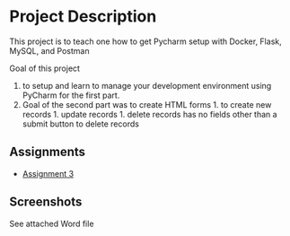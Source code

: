 # Project Description
This project is to teach one how to get Pycharm setup with Docker, Flask, MySQL, and Postman

Goal of this project
  1. to setup and learn to manage your development environment using PyCharm for the first part. 
  1. Goal of the second part was to create HTML forms 
    1. to create new records
    1. update records
    1. delete records
has no fields other than a submit button to delete records


## Assignments
* [Assignment 3](formIntro-pycharm.pdf)

## Screenshots
See attached Word file
